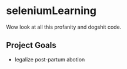 # seleniumLearning

Wow look at all this profanity and dogshit code. 

## Project Goals
- legalize post-partum abotion
